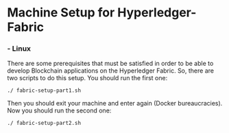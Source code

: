 # Machine Setup for Hyperledger-Fabric

### - Linux
There are some prerequisites that must be satisfied in order to be able to develop Blockchain applications on the Hyperledger Fabric.
So, there are two scripts to do this setup.
You should run the first one:
```
./ fabric-setup-part1.sh
```
Then you should exit your machine and enter again (Docker bureaucracies).
Now you should run the second one:
```
./ fabric-setup-part2.sh
```
